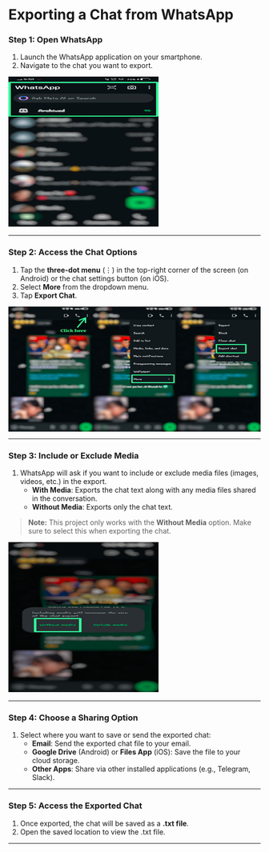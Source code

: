 # Exporting a Chat from WhatsApp

### **Step 1: Open WhatsApp**
1. Launch the WhatsApp application on your smartphone.
2. Navigate to the chat you want to export.

<img src="images/Step 1.jpg" alt="Step 1" width="300" height="300">

---

### **Step 2: Access the Chat Options**
1. Tap the **three-dot menu** (⋮) in the top-right corner of the screen (on Android) or the chat settings button (on iOS).
2. Select **More** from the dropdown menu.
3. Tap **Export Chat**.

<div style="display: flex; justify-content: space-between;">
  <img src="images/Step 2.1.jpg" alt="Step 2" width="250" height="250">
  <img src="images/Step 2.2.jpg" alt="Step 3" width="250" height="250">
  <img src="images/Step 2.3.jpg" alt="Step 4" width="250" height="250">
</div>

---

### **Step 3: Include or Exclude Media**
1. WhatsApp will ask if you want to include or exclude media files (images, videos, etc.) in the export.
   - **With Media**: Exports the chat text along with any media files shared in the conversation.
   - **Without Media**: Exports only the chat text.
> **Note:** This project only works with the **Without Media** option. Make sure to select this when exporting the chat.

<img src="images/Step 3.jpg" alt="Step 5" width="300" height="300">

---

### **Step 4: Choose a Sharing Option**
1. Select where you want to save or send the exported chat:
   - **Email**: Send the exported chat file to your email.
   - **Google Drive** (Android) or **Files App** (iOS): Save the file to your cloud storage.
   - **Other Apps**: Share via other installed applications (e.g., Telegram, Slack).

---

### **Step 5: Access the Exported Chat**
1. Once exported, the chat will be saved as a **.txt file**.
2. Open the saved location to view the .txt file.

---
